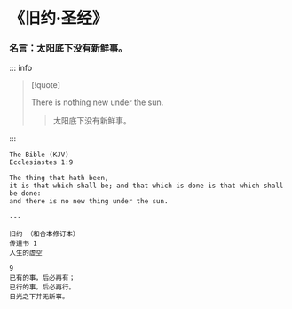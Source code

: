 # 《旧约·圣经》

### 名言：太阳底下没有新鲜事。

::: info

> [!quote]
>
> There is nothing new under the sun.
> > 太阳底下没有新鲜事。

:::

```
The Bible (KJV)
Ecclesiastes 1:9

The thing that hath been,
it is that which shall be; and that which is done is that which shall be done:
and there is no new thing under the sun.

---

旧约 （和合本修订本）
传道书 1
人生的虚空

9
已有的事，后必再有；
已行的事，后必再行。
日光之下并无新事。
```
